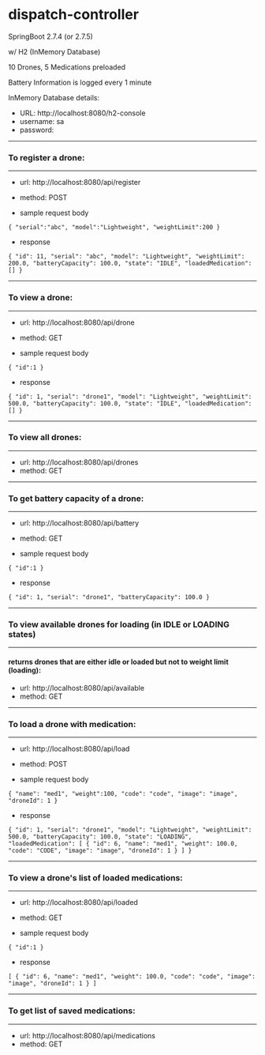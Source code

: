 # dispatch-controller

SpringBoot 2.7.4 (or 2.7.5)

w/ H2 (InMemory Database)

10 Drones, 5 Medications preloaded

Battery Information is logged every 1 minute


InMemory Database details:
* URL: http://localhost:8080/h2-console 
* username: sa
* password:


---
### To register a drone:
---
* url: http://localhost:8080/api/register
* method: POST

* sample request body

`{
    "serial":"abc",
    "model":"Lightweight",
    "weightLimit":200
}`

* response

`{
    "id": 11,
    "serial": "abc",
    "model": "Lightweight",
    "weightLimit": 200.0,
    "batteryCapacity": 100.0,
    "state": "IDLE",
    "loadedMedication": []
}`


---
### To view a drone:
---
* url: http://localhost:8080/api/drone
* method: GET

* sample request body

`{
    "id":1
}`

* response

`{
    "id": 1,
    "serial": "drone1",
    "model": "Lightweight",
    "weightLimit": 500.0,
    "batteryCapacity": 100.0,
    "state": "IDLE",
    "loadedMedication": []
}`


---
### To view all drones:
---
* url: http://localhost:8080/api/drones
* method: GET


---
### To get battery capacity of a drone:
---
* url: http://localhost:8080/api/battery
* method: GET

* sample request body

`{
    "id":1
}`

* response

`{
    "id": 1,
    "serial": "drone1",
    "batteryCapacity": 100.0
}`


---
### To view available drones for loading (in IDLE or LOADING states) 
---
#### returns drones that are either idle or loaded but not to weight limit (loading):
* url: http://localhost:8080/api/available
* method: GET


---
### To load a drone with medication:
---
* url: http://localhost:8080/api/load
* method: POST

* sample request body

`{
    "name": "med1",
    "weight":100,
    "code": "code",
    "image": "image",
    "droneId": 1
}`

* response

`{
    "id": 1,
    "serial": "drone1",
    "model": "Lightweight",
    "weightLimit": 500.0,
    "batteryCapacity": 100.0,
    "state": "LOADING",
    "loadedMedication": [
        {
            "id": 6,
            "name": "med1",
            "weight": 100.0,
            "code": "CODE",
            "image": "image",
            "droneId": 1
        }
    ]
}`


---
### To view a drone's list of loaded medications:
---
* url: http://localhost:8080/api/loaded
* method: GET

* sample request body

`{
    "id":1
}`

* response

`[
    {
        "id": 6,
        "name": "med1",
        "weight": 100.0,
        "code": "code",
        "image": "image",
        "droneId": 1
    }
]`


---
### To get list of saved medications:
---
* url: http://localhost:8080/api/medications
* method: GET

